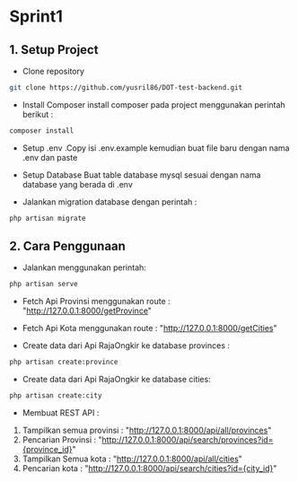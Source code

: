 # Sprint1

## 1. Setup Project
- Clone repository

```bash
git clone https://github.com/yusril86/DOT-test-backend.git
```

- Install Composer
install composer pada project menggunakan perintah berikut :

```bash
composer install
```
- Setup .env .Copy isi .env.example kemudian buat file baru dengan nama .env dan paste 

- Setup Database
Buat table database mysql sesuai dengan nama database yang berada di .env 

- Jalankan migration database dengan perintah : 

```bash
php artisan migrate
```


## 2. Cara Penggunaan
- Jalankan menggunakan perintah:
```bash
php artisan serve
```

- Fetch Api Provinsi menggunakan route : "http://127.0.0.1:8000/getProvince"

- Fetch Api Kota menggunakan route : "http://127.0.0.1:8000/getCities"

- Create data dari Api RajaOngkir ke database provinces :
```bash
php artisan create:province
```

- Create data dari Api RajaOngkir ke database cities:
```bash
php artisan create:city
```

- Membuat REST API : 
1. Tampilkan semua provinsi  : "http://127.0.0.1:8000/api/all/provinces"
2. Pencarian Provinsi : "http://127.0.0.1:8000/api/search/provinces?id={province_id}"
3. Tampilkan Semua kota : "http://127.0.0.1:8000/api/all/cities"
4. Pencarian kota :  "http://127.0.0.1:8000/api/search/cities?id={city_id}"
